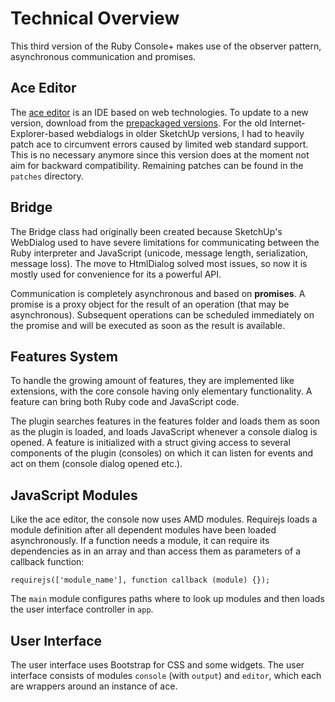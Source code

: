 # Technical Overview

This third version of the Ruby Console+ makes use of the observer pattern, asynchronous communication and promises.

## Ace Editor

The [ace editor](https://ace.c9.io/) is an IDE based on web technologies.
To update to a new version, download from the [prepackaged versions](https://github.com/ajaxorg/ace-builds/). For the old Internet-Explorer-based webdialogs in older SketchUp versions, I had to heavily patch ace to circumvent errors caused by limited web standard support. This is no necessary anymore since this version does at the moment not aim for backward compatibility. Remaining patches can be found in the `patches` directory. 

## Bridge

The Bridge class had originally been created because SketchUp's WebDialog used to have severe limitations for communicating between the Ruby interpreter and JavaScript (unicode, message length, serialization, message loss). The move to HtmlDialog solved most issues, so now it is mostly used for convenience for its a powerful API. 

Communication is completely asynchronous and based on **promises**. A promise is a proxy object for the result of an operation (that may be asynchronous). Subsequent operations can be scheduled immediately on the promise and will be executed as soon as the result is available. 

## Features System

To handle the growing amount of features, they are implemented like extensions, with the core console having only elementary functionality. A feature can bring both Ruby code and JavaScript code.

The plugin searches features in the features folder and loads them as soon as the plugin is loaded, and loads JavaScript whenever a console dialog is opened. A feature is initialized with a struct giving access to several components of the plugin (consoles) on which it can listen for events and act on them (console dialog opened etc.). 

## JavaScript Modules

Like the ace editor, the console now uses AMD modules. Requirejs loads a module definition after all dependent modules have been loaded asynchronously. If a function needs a module, it can require its dependencies as in an array and than access them as parameters of a callback function:

    requirejs(['module_name'], function callback (module) {});

The `main` module configures paths where to look up modules and then loads the user interface controller in `app`.

## User Interface

The user interface uses Bootstrap for CSS and some widgets. The user interface consists of modules `console` (with `output`) and `editor`, which each are wrappers around an instance of ace.

